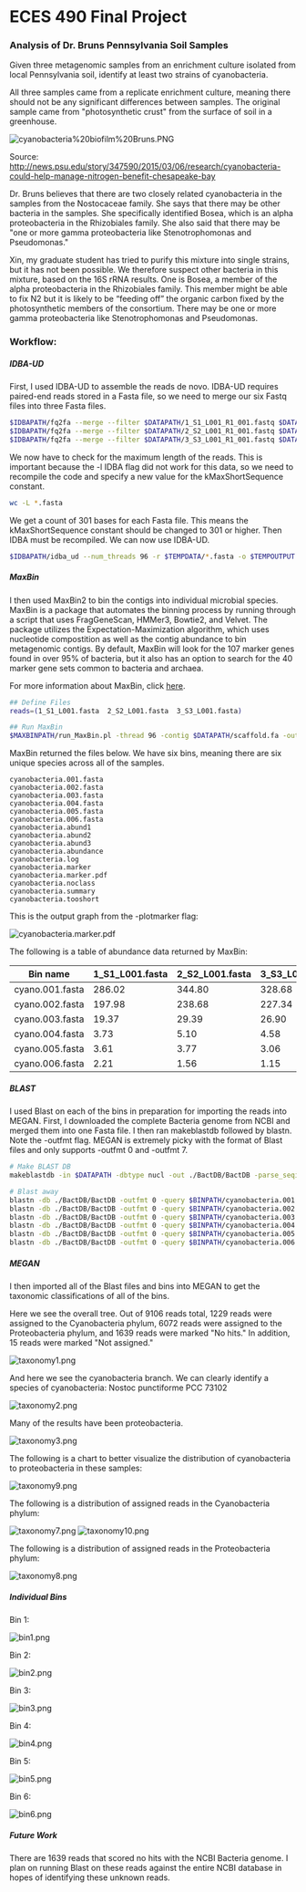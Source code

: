 # ECES 490 Final Project
### Analysis of Dr. Bruns Pennsylvania Soil Samples

Given three metagenomic samples from an enrichment culture isolated from local Pennsylvania soil, identify at least two strains of cyanobacteria.

All three samples came from a replicate enrichment culture, meaning there should not be any significant differences between samples. The original sample came from "photosynthetic crust" from the surface of soil in a greenhouse.

![cyanobacteria%20biofilm%20Bruns.PNG](http://news.psu.edu/sites/default/files/styles/threshold-992/public/cyanobacteria%20biofilm%20Bruns.PNG "cyanobacteria biofilm Bruns.PNG")

Source: http://news.psu.edu/story/347590/2015/03/06/research/cyanobacteria-could-help-manage-nitrogen-benefit-chesapeake-bay

Dr. Bruns believes that there are two closely related cyanobacteria in the samples from the Nostocaceae family. She says that there may be other bacteria in the samples. She specifically identified Bosea, which is an alpha proteobacteria in the Rhizobiales family. She also said that there may be "one or more gamma proteobacteria like Stenotrophomonas and Pseudomonas."

Xin, my graduate student has tried to purify this mixture into single strains, but it has not been possible. We therefore suspect other bacteria in this mixture, based on the 16S rRNA results. One is Bosea, a member of the alpha proteobacteria in the Rhizobiales family. This member might be able to fix N2 but it is likely to be “feeding off” the organic carbon fixed by the photosynthetic members of the consortium. There may be one or more gamma proteobacteria like Stenotrophomonas and Pseudomonas.

### Workflow:

##### IDBA-UD
First, I used IDBA-UD to assemble the reads de novo. IDBA-UD requires paired-end reads stored in a Fasta file, so we need to merge our six Fastq files into three Fasta files.

```bash
$IDBAPATH/fq2fa --merge --filter $DATAPATH/1_S1_L001_R1_001.fastq $DATAPATH/1_S1_L001_R2_001.fastq $TEMPPATH/1_S1_L001.fasta
$IDBAPATH/fq2fa --merge --filter $DATAPATH/2_S2_L001_R1_001.fastq $DATAPATH/2_S2_L001_R2_001.fastq $TEMPPATH/2_S2_L001.fasta
$IDBAPATH/fq2fa --merge --filter $DATAPATH/3_S3_L001_R1_001.fastq $DATAPATH/3_S3_L001_R2_001.fastq $TEMPPATH/3_S3_L001.fasta
```

We now have to check for the maximum length of the reads. This is important because the -l IDBA flag did not work for this data, so we need to recompile the code and specify a new value for the kMaxShortSequence constant.

```bash
wc -L *.fasta
```

We get a count of 301 bases for each Fasta file. This means the kMaxShortSequence constant should be changed to 301 or higher. Then IDBA must be recompiled. We can now use IDBA-UD.

```bash
$IDBAPATH/idba_ud --num_threads 96 -r $TEMPDATA/*.fasta -o $TEMPOUTPUT
```

##### MaxBin

I then used MaxBin2 to bin the contigs into individual microbial species. MaxBin is a package that automates the binning process by running through a script that uses FragGeneScan, HMMer3, Bowtie2, and Velvet. The package utilizes the Expectation-Maximization algorithm, which uses nucleotide compostition as well as the contig abundance to bin metagenomic contigs. By default, MaxBin will look for the 107 marker genes found in over 95% of bacteria, but it also has an option to search for the 40 marker gene sets common to bacteria and archaea.

For more information about MaxBin, click [here](http://downloads.jbei.org/data/microbial_communities/MaxBin/MaxBin.html).

```bash
## Define Files
reads=(1_S1_L001.fasta  2_S2_L001.fasta  3_S3_L001.fasta)

## Run MaxBin
$MAXBINPATH/run_MaxBin.pl -thread 96 -contig $DATAPATH/scaffold.fa -out cyanobacteria -plotmarker -reads $READSPATH/${reads[0]} -reads2 $READSPATH/${reads[1]} -reads3 $READSPATH/${reads[2]}
```

MaxBin returned the files below. We have six bins, meaning there are six unique species across all of the samples.

```
cyanobacteria.001.fasta
cyanobacteria.002.fasta
cyanobacteria.003.fasta
cyanobacteria.004.fasta
cyanobacteria.005.fasta
cyanobacteria.006.fasta
cyanobacteria.abund1
cyanobacteria.abund2
cyanobacteria.abund3
cyanobacteria.abundance
cyanobacteria.log
cyanobacteria.marker
cyanobacteria.marker.pdf
cyanobacteria.noclass
cyanobacteria.summary
cyanobacteria.tooshort
```

This is the output graph from the -plotmarker flag:

![cyanobacteria.marker.pdf](https://github.com/EricJMarti/ECES490-Project/blob/master/cyanobacteria.marker.jpg?raw=true "cyanobacteria.marker.pdf")

The following is a table of abundance data returned by MaxBin:

| Bin name        | 1_S1_L001.fasta | 2_S2_L001.fasta | 3_S3_L001.fasta |
|-----------------|-----------------|-----------------|-----------------|
| cyano.001.fasta | 286.02          | 344.80          | 328.68          |
| cyano.002.fasta | 197.98          | 238.68          | 227.34          |
| cyano.003.fasta | 19.37           | 29.39           | 26.90           |
| cyano.004.fasta | 3.73            | 5.10            | 4.58            |
| cyano.005.fasta | 3.61            | 3.77            | 3.06            |
| cyano.006.fasta | 2.21            | 1.56            | 1.15            |

##### BLAST

I used Blast on each of the bins in preparation for importing the reads into MEGAN. First, I downloaded the complete Bacteria genome from NCBI and merged them into one Fasta file. I then ran makeblastdb followed by blastn. Note the -outfmt flag. MEGAN is extremely picky with the format of Blast files and only supports -outfmt 0 and -outfmt 7.

```bash
# Make BLAST DB
makeblastdb -in $DATAPATH -dbtype nucl -out ./BactDB/BactDB -parse_seqids

# Blast away
blastn -db ./BactDB/BactDB -outfmt 0 -query $BINPATH/cyanobacteria.001.fasta -out cyanobacteria.001.fasta.blast -num_threads 96
blastn -db ./BactDB/BactDB -outfmt 0 -query $BINPATH/cyanobacteria.002.fasta -out cyanobacteria.002.fasta.blast -num_threads 96
blastn -db ./BactDB/BactDB -outfmt 0 -query $BINPATH/cyanobacteria.003.fasta -out cyanobacteria.003.fasta.blast -num_threads 96
blastn -db ./BactDB/BactDB -outfmt 0 -query $BINPATH/cyanobacteria.004.fasta -out cyanobacteria.004.fasta.blast -num_threads 96
blastn -db ./BactDB/BactDB -outfmt 0 -query $BINPATH/cyanobacteria.005.fasta -out cyanobacteria.005.fasta.blast -num_threads 96
blastn -db ./BactDB/BactDB -outfmt 0 -query $BINPATH/cyanobacteria.006.fasta -out cyanobacteria.006.fasta.blast -num_threads 96
```

##### MEGAN

I then imported all of the Blast files and bins into MEGAN to get the taxonomic classifications of all of the bins.

Here we see the overall tree. Out of 9106 reads total, 1229 reads were assigned to the Cyanobacteria phylum, 6072 reads were assigned to the Proteobacteria phylum, and 1639 reads were marked "No hits." In addition, 15 reads were marked "Not assigned."

![taxonomy1.png](https://github.com/EricJMarti/ECES490-Project/blob/master/taxonomy1.png?raw=true "taxonomy1.png")

And here we see the cyanobacteria branch. We can clearly identify a species of cyanobacteria: Nostoc punctiforme PCC 73102

![taxonomy2.png](https://github.com/EricJMarti/ECES490-Project/blob/master/taxonomy2.png?raw=true "taxonomy2.png")

Many of the results have been proteobacteria.

![taxonomy3.png](https://github.com/EricJMarti/ECES490-Project/blob/master/taxonomy3.png?raw=true "taxonomy3.png")

The following is a chart to better visualize the distribution of cyanobacteria to proteobacteria in these samples:

![taxonomy9.png](https://github.com/EricJMarti/ECES490-Project/blob/master/taxonomy9.png?raw=true "taxonomy9.png")

The following is a distribution of assigned reads in the Cyanobacteria phylum:

![taxonomy7.png](https://github.com/EricJMarti/ECES490-Project/blob/master/taxonomy7.png?raw=true "taxonomy7.png")
![taxonomy10.png](https://github.com/EricJMarti/ECES490-Project/blob/master/taxonomy10.png?raw=true "taxonomy10.png")

The following is a distribution of assigned reads in the Proteobacteria phylum:

![taxonomy8.png](https://github.com/EricJMarti/ECES490-Project/blob/master/taxonomy8.png?raw=true "taxonomy8.png")

##### Individual Bins

Bin 1:

![bin1.png](https://github.com/EricJMarti/ECES490-Project/blob/master/bin1.png?raw=true "bin1.png")

Bin 2:

![bin2.png](https://github.com/EricJMarti/ECES490-Project/blob/master/bin2.png?raw=true "bin2.png")

Bin 3:

![bin3.png](https://github.com/EricJMarti/ECES490-Project/blob/master/bin3.png?raw=true "bin3.png")

Bin 4:

![bin4.png](https://github.com/EricJMarti/ECES490-Project/blob/master/bin4.png?raw=true "bin4.png")

Bin 5:

![bin5.png](https://github.com/EricJMarti/ECES490-Project/blob/master/bin5.png?raw=true "bin5.png")

Bin 6:

![bin6.png](https://github.com/EricJMarti/ECES490-Project/blob/master/bin6.png?raw=true "bin6.png")

##### Future Work

There are 1639 reads that scored no hits with the NCBI Bacteria genome. I plan on running Blast on these reads against the entire NCBI database in hopes of identifying these unknown reads. 
